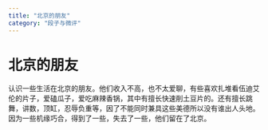 ```yaml
---
title: "北京的朋友"
category: "段子与微评"
---
```

# 北京的朋友

认识一些生活在北京的朋友。他们收入不高，也不太爱聊，有些喜欢扎堆看伍迪艾伦的片子，爱磕瓜子，爱吃麻辣香锅，其中有擅长快速削土豆片的。还有擅长跳舞，讲数，顶缸，忍辱负重等，因了不能同时兼具这些美德所以没有谁出人头地。因为一些机缘巧合，得到了一些，失去了一些，他们留在了北京。

